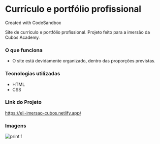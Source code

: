 # Currículo e portfólio profissional
Created with CodeSandbox

Site de currículo e portfólio profissional. Projeto feito para a imersão da Cubos Academy.

### O que funciona
- O site está devidamente organizado, dentro das proporções previstas.

### Tecnologias utilizadas
- HTML
- CSS

### Link do Projeto

https://eli-imersao-cubos.netlify.app/

### Imagens

![print 1](https://user-images.githubusercontent.com/89365251/196013095-23cd17d0-9b6d-463e-883f-072c12eec8c0.jpg)

